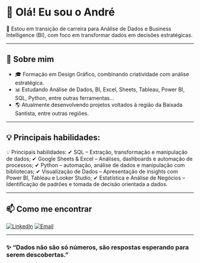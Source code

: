 # 👋 Olá! Eu sou o André

🎯 Estou em transição de carreira para Análise de Dados e Business Intelligence (BI), com foco em transformar dados em decisões estratégicas.

---

## 🚀 Sobre mim

- 🎓 Formação em Design Gráfico, combinando criatividade com análise estratégica.
- 📊 Estudando Análise de Dados, BI, Excel, Sheets, Tableau, Power BI, SQL, Python, entre outras ferramentas...
- 🌎 Atualmente desenvolvendo projetos voltados à região da Baixada Santista, entre outras regiões.

---

## 💡 Principais habilidades:

💡 Principais habilidades:
✔ SQL – Extração, transformação e manipulação de dados; 
✔ Google Sheets & Excel – Análises, dashboards e automação de processos; 
✔ Python – automação, análise de dados e manipulação com bibliotecas;
✔ Visualização de Dados – Apresentação de insights com Power BI, Tableau e Looker Studio; 
✔ Estatística e Análise de Negócios – Identificação de padrões e tomada de decisão orientada a dados.  

---

## 📫 Como me encontrar

[![LinkedIn](https://img.shields.io/badge/LinkedIn-André_Ribeiro-0A66C2?style=for-the-badge&logo=linkedin&logoColor=white)](https://www.linkedin.com/in/andreribeiro-analytics/)
[![Email](https://img.shields.io/badge/E--mail-andreribeiro.analytics@gmail.com-28a745?style=for-the-badge&logo=gmail&logoColor=white)](mailto:andreribeiro.analytics@gmail.com)


---

### ✨ “Dados não são só números, são respostas esperando para serem descobertas.”

